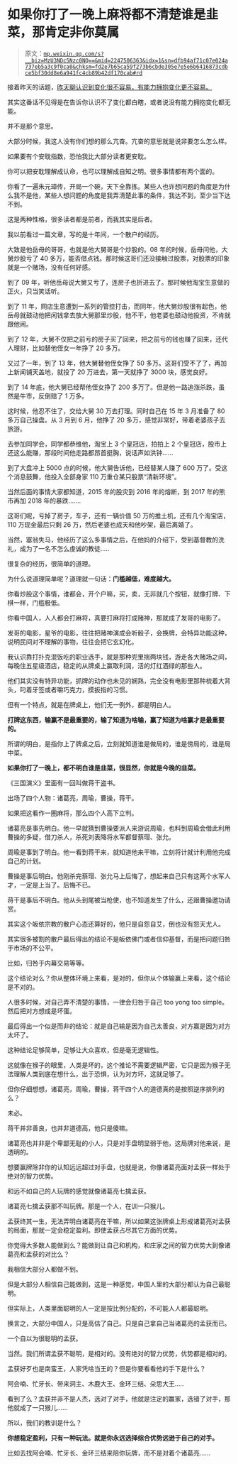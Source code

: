 # 如果你打了一晚上麻将都不清楚谁是韭菜，那肯定非你莫属

> 原文：[`mp.weixin.qq.com/s?__biz=MzU3NDc5Nzc0NQ==&mid=2247506363&idx=1&sn=dfb94af71c07e024a737eb5a3c9f0ca0&chksm=fd2e7b65ca59f273b6cbde305e7e5e6b6416873cdbce5bf30dd8e6a941fc4cb89b42df170cab#rd`](http://mp.weixin.qq.com/s?__biz=MzU3NDc5Nzc0NQ==&mid=2247506363&idx=1&sn=dfb94af71c07e024a737eb5a3c9f0ca0&chksm=fd2e7b65ca59f273b6cbde305e7e5e6b6416873cdbce5bf30dd8e6a941fc4cb89b42df170cab#rd)

接着昨天的话题，[昨天聊认识到变化很不容易，有能力拥抱变化更不容易。](http://mp.weixin.qq.com/s?__biz=MzU3NDc5Nzc0NQ==&mid=2247506358&idx=1&sn=3d6243e8a3dd0c966e4d34b4a7a44f27&chksm=fd2e7b68ca59f27eadc7d40a1e769c445dbc7d70df689e5ed4e8ea7f1d8c3360fe73ea8241a4&scene=21#wechat_redirect)

其实这番话不见得是在告诉你认识不了变化都白瞎，或者说没有能力拥抱变化都无能。

并不是那个意思。

大部分时候，我这人没有你们想的那么亢奋。亢奋的意思就是说非要怎么怎么样。

如果要有个安耽指数，恐怕我比大部分读者更安耽。 

你可以把安耽理解成认命，也可以理解成自知之明。很多事情都有两个面的。 

你看了一遍朱元璋传，开局一个碗，天下全靠拣。某些人也许想问题的角度是为什么我不是他，某些人想问题的角度是我弄清楚此事的条件，我达不到，至少当下达不到。

这是两种性格，很多读者都是前者，而我其实是后者。

我以前看过一篇文章，写的是十年间，一个散户的经历。

大致是他岳母的哥哥，也就是他大舅哥是个炒股的。08 年的时候，岳母问他，大舅炒股亏了 40 多万，能否借点钱。那时候这哥们还没接触过股票，对股票的印象就是一个赌场，没有任何好感。

到了 09 年，听他岳母说大舅又亏了，连房子也折进去了。那时候他淘宝生意做的正火，只当笑话听。

到了 11 年，网店生意遭到一系列的管控打击，而同年，他大舅炒股很有起色，他岳母就鼓动他把闲钱拿去放大舅那里炒股，他不干，他老婆也鼓动他投资，不肯就跟他闹。

到了 12 年，大舅不仅把之前亏的房子买了回来，把之前亏的钱也赚了回来，还代人理财，比如替他侄女一年挣了 20 多万。

又过了一年，到了 13 年，他大舅替他侄女挣了 50 多万。这哥们受不了了，再加上新闻铺天盖地，就投了 20 万进去，第一天就挣了 3000 块，感觉良好。

到了 14 年底，他大舅已经帮他侄女挣了 200 多万了。但是他一路追涨杀跌，虽然是牛市，反倒赔了 1 万多。

这时候，他忍不住了，交给大舅 30 万去打理。同时自己在 15 年 3 月准备了 80 多万自己操盘。从 3 月到 6 月，他挣了 20 多万，感觉非常好，带着老婆孩子去旅游。

去参加同学会，同学都恭维他，淘宝上 3 个皇冠店，拍拍上 2 个皇冠店，股市上还这么能赚，那段时间他走路都昂首挺胸，说话声如洪钟......

到了大盘冲上 5000 点的时候，他大舅告诉他，已经替某人赚了 600 万了。受这个消息鼓舞，他投入全部身家 110 万重仓某只股票“清新环境”。

当然后面的事情大家都知道，2015 年的股灾到 2016 年的熔断，到 2017 年的熊市再加 2018 年的暴跌.......

这哥们呢，亏掉了房子，车子，还有一辆价值 50 万的推土机，还有几个淘宝店，110 万现金最后只剩 26 万，然后老婆也成天和他吵架，最后离婚了。

当然，塞翁失马，他经历了这么多事情之后，在他妈的介绍下，受到基督教的洗礼，成为了一名不怎么虔诚的教徒.....

很复杂的经历，很简单的道理。

为什么说道理简单呢？道理就一句话：**门槛越低，难度越大。**

你看炒股这个事情，谁都会，开个户嘛，买，卖，无非就几个按钮，就像打牌、下棋一样，门槛极低。

你看中国人，人人都会打麻将，真要打麻将打成赌神，那就成了发哥的电影了。

发哥的电影，星爷的电影，往往把赌神演成会听骰子，会换牌，会特异功能这种，说明民间对不理解的事物，往往会把它玄幻化。

我认识靠打扑克混饭吃的职业选手，就是那种兜里揣两块钱，游走各大赌场之间，每晚住五星级酒店，稳定的从牌桌上赢取利润，活的灯红酒绿的那些人。

他们其实没有特异功能，抓牌的动作也未见的娴熟，完全没有电影里那种梳着大背头，叼着牙签或者嚼巧克力，摸扳指的习惯。

但有一个特点，就是在牌桌上，他们无一例外，都是明白人。

**打牌这东西，输赢不是最重要的，输了知道为啥输，赢了知道为啥赢才是最重要的。**

所谓的明白，是指你上了牌桌之后，立刻就知道谁是做局的，谁是傍局的，谁是局中菜。

**如果你打了一晚上，都不明白谁是韭菜，很显然，你就是今晚的韭菜。**

《三国演义》里面有一回叫做蒋干盗书。

出场了四个人物：诸葛亮，周瑜，曹操，蒋干。

如果把这看作一圈麻将，那么四个人高下立判。

诸葛亮是事先明白。他一早就猜到曹操要派人来游说周瑜，也料到周瑜会借此利用曹操的多疑，借刀杀人，杀死刘表降将水军都督蔡瑁、张允。

周瑜是事到了明白。他一看到蒋干来，就知道他来干嘛，立刻将计就计利用他完成自己的计划。

曹操是事后明白。他刚杀完蔡瑁、张允马上后悔了，想起来自己只有这两个水军人才，一定是上当了。后悔不已。

蒋干是事后不明白。他从头到尾被当枪使，也不知道发生了什么，还跟曹操邀功请赏。

其实这个皈依宗教的散户心态还算好的，他只是自怨自艾，倒也没有怨天尤人。 

其实很多被割的散户最后得出的结论不是皈依佛门或者信仰基督，而是把问题归咎于市场的不公平。

比如，归咎于内幕交易等等。

这个结论对么？你从整体环境上来看，是对的，但你从个体输赢上来看，这个结论是不对的。

人很多时候，对自己弄不清楚的事情，一律会归咎于自己 too yong too simple。然后把对方想成是坏蛋。

最后得出一个似是而非的结论：就是自己输是因为自己太善良，对方赢是因为对方太坏了。

这种结论足够简单，足够让大众喜欢，但是毫无逻辑性。

这就像在猴子的眼里，人类是坏的，这个推论不需要逻辑严密，它只是因为猴子无法理解人类到底在想什么，出于恐惧，认为对方坏，这就足够了。

但你仔细想想，诸葛亮，周瑜，曹操，蒋干四个人的道德真的是按照逆序排列的么？

未必。

蒋干并非善良，也并非道德高，他只是傻嘛。

诸葛亮也并非是个卑鄙无耻的小人，只是对手盘明显弱于他，这局牌对他来说，是透明的。

想要赢牌除非你的认知远远超过对手盘，也就是说，你像诸葛亮面对孟获一样处于绝对的智力优势。

和远不如自己的人玩牌的感觉就像诸葛亮七擒孟获。 

诸葛亮七擒孟获那不叫玩牌。那是一个人，在训一只猴儿。

孟获终其一生，无法弄明白诸葛亮在干嘛，所以如果这张牌桌上形成诸葛亮对孟获的局面，那就一定会稳定盈利。即使孟获占尽其它方面的优势。

你觉得大多数人能做到么？能做到让自己和机构，和庄家之间的智力优势大到像诸葛亮和孟获的对比么？

我相信大部分人都做不到。

但是大部分人相信自己能做到，这是一种感觉，中国人里的大部分都认为自己最聪明。

但实际上，人类里面聪明的人一定是按比例分配的，不可能人人都最聪明。

换言之，大部分中国人，只是高估了自己。只是自己拿自己当诸葛亮的孟获而已。

一个自以为很聪明的孟获。

当然。我们所谓孟获不聪明，是相对的。没有绝对的智力优势，优势都是相对的。

孟获好歹也是南蛮王，人家凭啥当王的？但是你要看看他的手下是什么？

阿会喃、忙牙长、带来洞主、木鹿大王、金环三结、朵思大王.....

看到了么？孟获并非不是人杰，选对了对手，他就是注定的赢家，选错了对手，那他就成了一只猴儿......

所以，我们的教训是什么？

**你想稳定盈利，只有一种玩法。就是你永远选择综合优势远逊于自己的对手。** 

比如去找阿会喃、忙牙长、金环三结来陪你玩牌，而不是对着个诸葛亮......